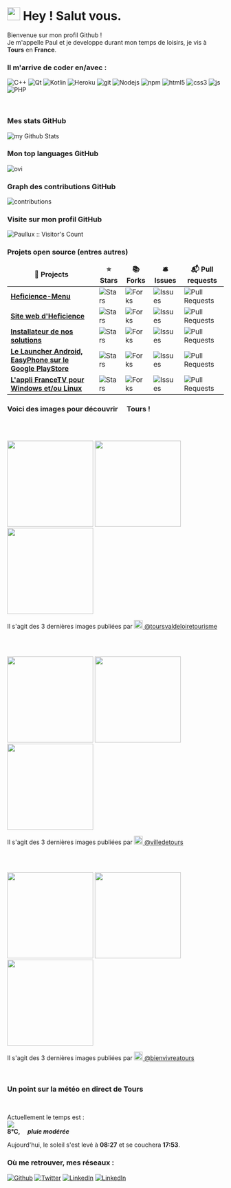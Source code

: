 

<h1><img src="https://emojis.slackmojis.com/emojis/images/1531849430/4246/blob-sunglasses.gif?1531849430"
width="30"/> Hey ! Salut vous.</h1>


<p> Bienvenue sur mon profil Github ! </br> Je m'appelle Paul et je developpe durant mon temps de loisirs, je vis à
	<img
	src="https://cdn-icons-png.flaticon.com/512/197/197560.png" width="13"/> <b>Tours</b> en <b>France</b>.
</p>

<h3> Il m'arrive de coder en/avec :</h3>
<p>
  <img alt="C++" src="https://img.shields.io/badge/-c++-00599C?style=flat-square&logo=c%2B%2B&logoColor=white" />
  <img alt="Qt" src="https://img.shields.io/badge/-Qt-41CD52?style=flat-square&logo=github-actions&logoColor=white" />
  <img alt="Kotlin" src="https://img.shields.io/badge/-Kotlin-7F52FF?style=flat-square&logo=github-actions&logoColor=white" />
  <img alt="Heroku" src="https://img.shields.io/badge/-Heroku-430098?style=flat-square&logo=heroku&logoColor=white" />
  <img alt="git" src="https://img.shields.io/badge/-Git-F05032?style=flat-square&logo=git&logoColor=white" />
  <img alt="Nodejs" src="https://img.shields.io/badge/-Nodejs-43853d?style=flat-square&logo=Node.js&logoColor=white" />
  <img alt="npm" src="https://img.shields.io/badge/-NPM-CB3837?style=flat-square&logo=npm&logoColor=white" />
  <img alt="html5" src="https://img.shields.io/badge/-HTML5-E34F26?style=flat-square&logo=html5&logoColor=white" />
  <img alt="css3" src="https://img.shields.io/badge/-CSS3-1572B6?style=flat-square&logo=css3&logoColor=white" />
  <img alt="js" src="https://img.shields.io/badge/-JavaScript-F7DF1E?style=flat-square&logo=javascript&logoColor=black" />
  <img alt="PHP" src="https://img.shields.io/badge/-PHP-777BB4?style=flat-square&logo=php&logoColor=white" />
</p>
<br>
<h3>Mes stats GitHub</h3>
<img src="https://github-readme-stats.vercel.app/api?username=Paullux&locale=fr&line_height=20&title_color=2B5BBD&icon_color=1124BB&text_color=A1A1A1&bg_color=0,000000,130F40" alt="my Github Stats"/>
<br>
<h3>Mon top languages GitHub</h3>
<img src="https://github-readme-stats.vercel.app/api/top-langs?username=Paullux&show_icons=true&locale=fr&line_height=20&layout=compact&title_color=2B5BBD&icon_color=1124BB&text_color=A1A1A1&bg_color=0,000000,130F40" alt="ovi" />
<br>
<h3>Graph des contributions GitHub</h3>
<img src="https://github-readme-activity-graph.vercel.app/graph?username=Paullux&theme=react-dark" alt="contributions" />
<br>
<h3>Visite sur mon profil GitHub</h3>
<img src="https://profile-counter.glitch.me/{Paullux}/count.svg" alt="Paullux :: Visitor's Count" />
<br>
<h3>Projets open source (entres autres)</h3>
<table>
  <thead align="center">
    <tr border: none;>
      <td><b>🎁 Projects</b></td>
      <td><b>⭐ Stars</b></td>
      <td><b>📚 Forks</b></td>
      <td><b>🛎 Issues</b></td>
      <td><b>📬 Pull requests</b></td>
    </tr>
  </thead>
  <tbody>
    <tr>
      <td><a href="https://github.com/Heficience/Heficience-menu"><b>Heficience-Menu</b></a></td>
      <td><img alt="Stars"
src="https://img.shields.io/github/stars/Heficience/Heficience-menu?style=flat-square&labelColor=343b41"/></td>
      <td><img alt="Forks"
src="https://img.shields.io/github/forks/Heficience/Heficience-menu?style=flat-square&labelColor=343b41"/></td>
      <td><img alt="Issues"
src="https://img.shields.io/github/issues/Heficience/Heficience-menu?style=flat-square&labelColor=343b41"/></td>
      <td><img alt="Pull Requests"
src="https://img.shields.io/github/issues-pr/Heficience/Heficience-menu?style=flat-square&labelColor=343b41"/></td>
    </tr>
	  <tr>
      <td><a
href="https://github.com/Heficience/heficience-site-web"><b>Site web d'Heficience</b></a></td>
      <td><img alt="Stars"
src="https://img.shields.io/github/stars/Heficience/heficience-site-web?style=flat-square&labelColor=343b41"/></td>
      <td><img alt="Forks"
src="https://img.shields.io/github/forks/Heficience/heficience-site-web?style=flat-square&labelColor=343b41"/></td>
      <td><img alt="Issues"
src="https://img.shields.io/github/issues/Heficience/heficience-site-web?style=flat-square&labelColor=343b41"/></td>
      <td><img alt="Pull Requests"
src="https://img.shields.io/github/issues-pr/Heficience/heficience-site-web?style=flat-square&labelColor=343b41"/></td>
    </tr>
    <tr>
      <td><a href="https://github.com/Heficience/HSuperMenu"><b>Installateur de nos solutions</b></a></td>
      <td><img alt="Stars"
src="https://img.shields.io/github/stars/Heficience/HSuperMenu?style=flat-square&labelColor=343b41"/></td>
      <td><img alt="Forks"
src="https://img.shields.io/github/forks/Heficience/HSuperMenu?style=flat-square&labelColor=343b41"/></td>
      <td><img alt="Issues"
src="https://img.shields.io/github/issues/Heficience/HSuperMenu?style=flat-square&labelColor=343b41"/></td>
      <td><img alt="Pull Requests"
src="https://img.shields.io/github/issues-pr/Heficience/HSuperMenu?style=flat-square&labelColor=343b41"/></td>
    </tr>
		<tr>
      <td><a href="https://github.com/Heficience/Heficience-Launcher-Android"><b>Le Launcher Android, EasyPhone sur le Google PlayStore</b></a></td>
      <td><img alt="Stars"
src="https://img.shields.io/github/stars/Heficience/Heficience-Launcher-Android?style=flat-square&labelColor=343b41"/></td>
      <td><img alt="Forks"
src="https://img.shields.io/github/forks/Heficience/Heficience-Launcher-Android?style=flat-square&labelColor=343b41"/></td>
      <td><img alt="Issues"
src="https://img.shields.io/github/issues/Heficience/Heficience-Launcher-Android?style=flat-square&labelColor=343b41"/></td>
      <td><img alt="Pull Requests"
src="https://img.shields.io/github/issues-pr/Heficience/Heficience-Launcher-Android?style=flat-square&labelColor=343b41"/></td>
    </tr>
		<tr>
			<td><a href="https://github.com/Paullux/FranceTV"><b>L'appli FranceTV pour Windows et/ou Linux</b></a></td>
			<td><img alt="Stars"
src="https://img.shields.io/github/stars/Paullux/FranceTV?style=flat-square&labelColor=343b41"/></td>
			<td><img alt="Forks"
src="https://img.shields.io/github/forks/Paullux/FranceTV?style=flat-square&labelColor=343b41"/></td>
			<td><img alt="Issues"
src="https://img.shields.io/github/issues/Paullux/FranceTV?style=flat-square&labelColor=343b41"/></td>
			<td><img alt="Pull Requests"
src="https://img.shields.io/github/issues-pr/Paullux/FranceTV?style=flat-square&labelColor=343b41"/></td>
		</tr>
  </tbody>
</table>

<h3>Voici des images pour découvrir <img src="https://cdn-icons-png.flaticon.com/512/197/197560.png" width="13"/> Tours !</h3>
<br><br>
<p><img width="200" src="" /> <img width="200" src="" /> <img width="200" src="" /></p>
<p>Il s'agit des 3 dernières images publiées par <a href="https://www.instagram.com/toursvaldeloiretourisme" target="_blank"><img
src="https://upload.wikimedia.org/wikipedia/commons/thumb/e/e7/Instagram_logo_2016.svg/1024px-Instagram_logo_2016.svg.png" width="20"/>
@toursvaldeloiretourisme</a></p>
<br><br>
<p><img width="200" src="" /> <img width="200" src="" /> <img width="200" src="" /></p>
<p>Il s'agit des 3 dernières images publiées par <a href="https://www.instagram.com/villedetours" target="_blank"><img
src="https://upload.wikimedia.org/wikipedia/commons/thumb/e/e7/Instagram_logo_2016.svg/1024px-Instagram_logo_2016.svg.png" width="20"/>
@villedetours</a></p>
<br><br>
<p><img width="200" src="" /> <img width="200" src="" /> <img width="200" src="" /></p>
<p>Il s'agit des 3 dernières images publiées par <a href="https://www.instagram.com/bienvivreatours" target="_blank"><img
src="https://upload.wikimedia.org/wikipedia/commons/thumb/e/e7/Instagram_logo_2016.svg/1024px-Instagram_logo_2016.svg.png" width="20"/>
@bienvivreatours</a></p>
<br>

<h3> Un point sur la météo en direct de Tours </h3><br>
<p>Actuellement le temps est :
	</br>
	<img src="http://openweathermap.org/img/wn/10d@2x.png"/>
	</br>
	<b> 8°C, <i>&emsp;pluie modérée</i>
	</b>
</p>
<p>Aujourd'hui, le soleil s'est levé à
	<b>08:27</b> et se couchera
	<b>17:53</b>.
</p>

<h3>Où me retrouver, mes réseaux :</h3>
<p><a href="https://github.com/Paullux" target="_blank"><img alt="Github" src="https://img.shields.io/badge/GitHub-%2312100E.svg?&style=for-the-badge&logo=Github&logoColor=white" /></a> <a href="https://twitter.com/PaulWOISARD" target="_blank"><img alt="Twitter" src="https://img.shields.io/badge/twitter-%231DA1F2.svg?&style=for-the-badge&logo=twitter&logoColor=white" /></a> <a href="https://www.linkedin.com/in/paul-woisard-147308b" target="_blank"><img alt="LinkedIn" src="https://img.shields.io/badge/linkedin-%230077B5.svg?&style=for-the-badge&logo=linkedin&logoColor=white" /></a> <a href="https://discord.gg/2dxKDJ2RNK" target="_blank"><img alt="LinkedIn" src="https://img.shields.io/badge/discord-%235865F2.svg?&style=for-the-badge&logo=discord&logoColor=white" /></a>
</p>
